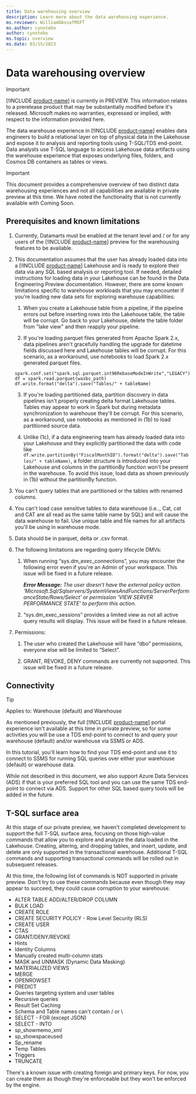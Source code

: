 ```yaml
---
title: Data warehousing overview
description: Learn more about the data warehousing experience.
ms.reviewer: WilliamDAssafMSFT
ms.author: cynotebo
author: cynotebo
ms.topic: overview
ms.date: 03/15/2023
---
```


# Data warehousing overview

> [!IMPORTANT]
> [!INCLUDE [product-name](../includes/product-name.md)] is currently in PREVIEW. This information relates to a prerelease product that may be substantially modified before it's released. Microsoft makes no warranties, expressed or implied, with respect to the information provided here.

The data warehouse experience in [!INCLUDE [product-name](../includes/product-name.md)] enables data engineers to build a relational layer on top of physical data in the Lakehouse and expose it to analysis and reporting tools using T-SQL/TDS end-point. Data analysts use T-SQL language to access Lakehouse data artifacts using the warehouse experience that exposes underlying files, folders, and Cosmos DB containers as tables or views.

> [!IMPORTANT]
> This document provides a comprehensive overview of two distinct data warehousing experiences and not all capabilities are available in private preview at this time. We have noted the functionality that is not currently available with Coming Soon.

## Prerequisites and known limitations

1. Currently, Datamarts must be enabled at the tenant level and / or for any users of the [!INCLUDE [product-name](../includes/product-name.md)] preview for the warehousing features to be available.

1. This documentation assumes that the user has already loaded data into a [!INCLUDE [product-name](../includes/product-name.md)] Lakehouse and is ready to explore their data via any SQL based analysis or reporting tool. If needed, detailed instructions for loading data in your Lakehouse can be found in the Data Engineering Preview documentation. However, there are some known limitations specific to warehouse workloads that you may encounter if you're loading new data sets for exploring warehouse capabilities:

   1. When you create a Lakehouse table from a pipeline, if the pipeline errors out before inserting rows into the Lakehouse table, the table will be corrupt. Go back to your Lakehouse, delete the table folder from "lake view" and then reapply your pipeline.

   1. If you're loading parquet files generated from Apache Spark 2.x, data pipelines aren't gracefully handling the upgrade for datetime fields discussed here and Lakehouse tables will be corrupt. For this scenario, as a workaround, use notebooks to load Spark 2.x generated parquet files.

   ```
   spark.conf.set("spark.sql.parquet.int96RebaseModeInWrite","LEGACY")
   df = spark.read.parquet(wasbs_path)
   df.write.format("delta").save("Tables/" + tableName)
   ```

   3. If you're loading partitioned data, partition discovery in data pipelines isn't properly creating delta format Lakehouse tables. Tables may appear to work in Spark but during metadata synchronization to warehouse they'll be corrupt. For this scenario, as a workaround, use notebooks as mentioned in (1b) to load partitioned source data.

   1. Unlike (1c), if a data engineering team has already loaded data into your Lakehouse and they explicitly partitioned the data with code like `df.write.partitionBy("FiscalMonthID").format("delta").save("Tables/" + tableName)`, a folder structure is introduced into your Lakehouse and columns in the partitionBy function won't be present in the warehouse. To avoid this issue, load data as shown previously in (1b) without the partitionBy function.

1. You can't query tables that are partitioned or the tables with renamed columns.

1. You can't load case sensitive tables to data warehouse (i.e.., Cat, cat and CAT are all read as the same table name by SQL) and will cause the data warehouse to fail. Use unique table and file names for all artifacts you'll be using in warehouse mode.

1. Data should be in parquet, delta or .csv format.

1. The following limitations are regarding query lifecycle DMVs:

   1. When running “sys.dm_exec_connections”, you may encounter the following error even if you're an Admin of your workspace. This issue will be fixed in a future release.

      ***Error Message:*** *The user doesn't have the external policy action 'Microsoft.Sql/Sqlservers/SystemViewsAndFunctions/ServerPerformanceState/Rows/Select' or permission 'VIEW SERVER PERFORMANCE STATE' to perform this action.*

   1. “sys.dm_exec_sessions” provides a limited view as not all active query results will display. This issue will be fixed in a future release.

1. Permissions:

   1. The user who created the Lakehouse will have “dbo” permissions, everyone else will be limited to “Select”.

   1. GRANT, REVOKE, DENY commands are currently not supported. This issue will be fixed in a future release.

## Connectivity

> [!TIP]
> Applies to: Warehouse (default) and Warehouse

As mentioned previously, the full [!INCLUDE [product-name](../includes/product-name.md)] portal experience isn't available at this time in private preview, so for some activities you will be use a TDS end-point to connect to and query your warehouse (default) and/or warehouse via SSMS or ADS.

In this tutorial, you'll learn how to find your TDS end-point and use it to connect to SSMS for running SQL queries over either your warehouse (default) or warehouse data.

While not described in this document, we also support Azure Data Services (ADS) if that is your preferred SQL tool and you can use the same TDS end-point to connect via ADS. Support for other SQL based query tools will be added in the future.

## T-SQL surface area

At this stage of our private preview, we haven't completed development to support the full T-SQL surface area, focusing on those high-value commands that allow you to explore and analyze the data loaded in the Lakehouse. Creating, altering, and dropping tables, and insert, update, and delete are only supported in the transactional warehouse. Additional T-SQL commands and supporting transactional commands will be rolled out in subsequent releases.

At this time, the following list of commands is NOT supported in private preview. Don't try to use these commands because even though they may appear to succeed, they could cause corruption to your warehouse.

- ALTER TABLE ADD/ALTER/DROP COLUMN
- BULK LOAD
- CREATE ROLE
- CREATE SECURITY POLICY - Row Level Security (RLS)
- CREATE USER
- CTAS
- GRANT/DENY/REVOKE
- Hints
- Identity Columns
- Manually created multi-column stats
- MASK and UNMASK (Dynamic Data Masking)
- MATERIALIZED VIEWS
- MERGE
- OPENROWSET
- PREDICT
- Queries targeting system and user tables
- Recursive queries
- Result Set Caching
- Schema and Table names can't contain / or \
- SELECT - FOR (except JSON)
- SELECT - INTO
- sp_showmemo_xml
- sp_showspaceused
- Sp_rename
- Temp Tables
- Triggers
- TRUNCATE

There's a known issue with creating foreign and primary keys. For now, you can create them as though they're enforceable but they won't be enforced by the engine.
